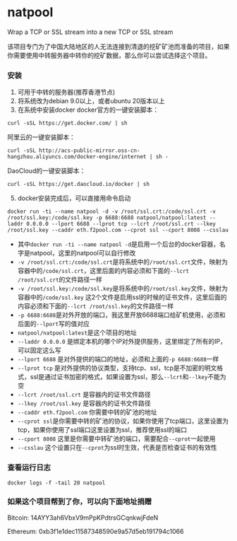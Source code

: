 # natpool
Wrap a TCP or SSL stream into a new TCP or SSL stream

该项目专门为了中国大陆地区的人无法连接到清退的挖矿矿池而准备的项目，如果你需要使用中转服务器中转你的挖矿数据，那么你可以尝试选择这个项目。
### 安装
1. 可用于中转的服务器(推荐香港节点)
2. 将系统改为debian 9.0以上，或者ubuntu 20版本以上
3. 在系统中安装docker
docker官方的一键安装脚本：
```shell
curl -sSL https://get.docker.com/ | sh
```
阿里云的一键安装脚本：
```shell
curl -sSL http://acs-public-mirror.oss-cn-hangzhou.aliyuncs.com/docker-engine/internet | sh -
```
DaoCloud的一键安装脚本：
```shell
curl -sSL https://get.daocloud.io/docker | sh
```
5. docker安装完成后，可以直接用命令启动
```shell
docker run -ti --name natpool -d -v /root/ssl.crt:/code/ssl.crt -v /root/ssl.key:/code/ssl.key -p 6688:6688 natpool/natpool:latest --laddr 0.0.0.0 --lport 6688 --lprot tcp --lcrt /root/ssl.crt --lkey /root/ssl.key --caddr eth.f2pool.com --cprot ssl --cport 8008 --csslau
```
 * 其中`docker run -ti --name natpool -d`是启用一个后台的docker容器，名字是natpool，这里的natpool可以自行修改
 * `-v /root/ssl.crt:/code/ssl.crt`是将系统中的`/root/ssl.crt`文件，映射为容器中的`/code/ssl.crt`，这里后面的内容必须和下面的`--lcrt /root/ssl.crt`的文件路径一样
 * `-v /root/ssl.key:/code/ssl.key`是将系统中的`/root/ssl.key`文件，映射为容器中的`/code/ssl.key` 这2个文件是启用ssl的时候的证书文件，这里后面的内容必须和下面的`--lcrt /root/ssl.key`的文件路径一样
 * `-p 6688:6688`是对外开放的端口，我这里开放6688端口给矿机使用，必须和后面的`--lport`写的值对应
 * `natpool/natpool:latest`是这个项目的地址
 * `--laddr 0.0.0.0` 是绑定本机的哪个IP对外提供服务，这里绑定了所有的IP，可以固定这么写
 * `--lport 6688` 是对外提供的端口的地址，必须和上面的`-p 6688:6688`一样
 * `--lprot tcp` 是对外提供的协议类型，支持tcp、ssl，tcp是不加密的明文格式，ssl是通过证书加密的格式，如果设置为ssl，那么`--lcrt`和`--lkey`不能为空
 * `--lcrt /root/ssl.crt` 是容器内的证书文件路径
 * `--lkey /root/ssl.key` 是容器内的证书文件路径
 * `--caddr eth.f2pool.com` 你需要中转的矿池的地址
 * `--cprot ssl`是你需要中转的矿池的协议，如果你使用了tcp端口，这里设置为tcp，如果你使用了ssl端口这里设置为ssl，推荐使用ssl的端口
 * `--cport 8008` 这里是你需要中转矿池的端口，需要配合`--cprot`一起使用
 * `--csslau` 这个设置只在`--cprot`为ssl时生效，代表是否检查证书的有效性


### 查看运行日志
```shell
docker logs -f -tail 20 natpool
```

### 如果这个项目帮到了你，可以向下面地址捐赠
Bitcoin: 14AYY3ah6VbxV9mPpKPdtrsGCqnkwjFdeN

Ethereum: 0xb3f1e1dec11587348590e9a57d5eb191794c1066
